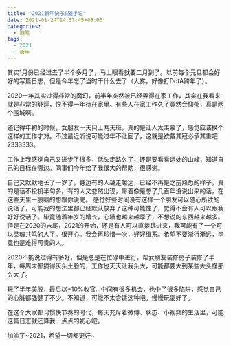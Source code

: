 ```yaml
---
title: "2021新年快乐&随手记"
date: 2021-01-24T14:37:45+08:00
categories:
  - 随笔
tags:
  - 2021
  - 新年
---
```


其实1月份已经过去了半个多月了，马上眼看就要二月到了。以前每个元旦都会好好的写篇日志，但是今年忘了当时干什么去了（大雾，好像打DotA跨年了）。

2020一年其实过得非常的魔幻，前半年突然被已经弄得在家工作，其实在我看来就是非常的舒适，恨不得一年待在家里。有些人在家工作久了竟然会抑郁，真是两个围城啊。

还记得年初的时候，女朋友一天只上两天班，真的是让人太羡慕了，感觉应该换个这样的工作才对。不过最近听说可能过年不让回了，这就是欲戴其冠必承其重吧2333333。

工作上我感觉自己又进步了很多，低头走路久了，还是要看看远处的山峰，知道自己的目标在哪边。同事们今年给了我很大的帮助，很感谢。

自己又默默地长了一岁了，身边有的人越走越远，已经不再是之前熟悉的样子，真的是话不投机半句多。有的人又忽然出现，带着像是憋了几百年没说出来的话，在这些天里一股脑的想跟你说完。
感觉好些时间没有这样一个朋友可以随心所欲的说话了，可能我的想法里都已经默认放弃了这种可能性了，觉得不会有人可以跟我好好说话了。毕竟随着年岁的增长，心墙也越来越厚了，不想说的东西越来越多。
但是在2020的末尾，2021的开始，还是有人可以直接跳进来，我可能有了一个可以灵魂共鸣的人了。很开心。我会再珍惜一次，好好维系。希望不要渐行渐远，毕竟也是难得可贵的人。

2020不能说过得有多好，但是总是在忙碌中进行，帮女朋友装修房子装修了半年，每周末都搞得灰头土脸的，工作也天天让我头大，可能都要大到某些大头怪那么大了。

玩了半年美股，最后以+10%收官…中间有很多机会，也中了很多陷阱，感觉自己的心脏都强健了不少。不知道，可能不太合适这种吧。慢慢玩耍好了。

在这个大家都习惯快节奏的时代，每天充斥着微博、状态、小视频的生活里，可能这篇日志就还算我一点点的初心吧。

加油了~2021，希望一切都更好~
